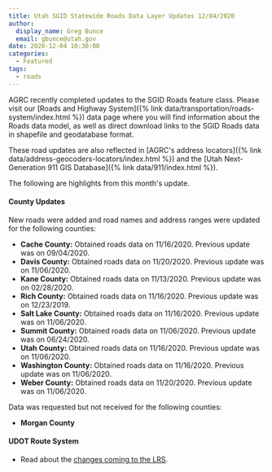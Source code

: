 ```yaml
---
title: Utah SGID Statewide Roads Data Layer Updates 12/04/2020
author:
  display_name: Greg Bunce
  email: gbunce@utah.gov
date: 2020-12-04 10:30:00
categories:
  - Featured
tags:
  - roads
---
```


AGRC recently completed updates to the SGID Roads feature class. Please visit our [Roads and Highway System]({% link data/transportation/roads-system/index.html %}) data page where you will find information about the Roads data model, as well as direct download links to the SGID Roads data in shapefile and geodatabase format.

These road updates are also reflected in [AGRC's address locators]({% link data/address-geocoders-locators/index.html %}) and the [Utah Next-Generation 911 GIS Database]({% link data/911/index.html %}).

The following are highlights from this month's update.

#### County Updates

New roads were added and road names and address ranges were updated for the following counties:

- **Cache County:** Obtained roads data on 11/16/2020. Previous update was on 09/04/2020.
- **Davis County:** Obtained roads data on 11/20/2020. Previous update was on 11/06/2020.
- **Kane County:** Obtained roads data on 11/13/2020. Previous update was on 02/28/2020.
- **Rich County:** Obtained roads data on 11/16/2020. Previous update was on 12/23/2019.
- **Salt Lake County:** Obtained roads data on 11/16/2020. Previous update was on 11/06/2020.
- **Summit County:** Obtained roads data on 11/06/2020. Previous update was on 06/24/2020.
- **Utah County:** Obtained roads data on 11/16/2020. Previous update was on 11/06/2020.
- **Washington County:** Obtained roads data on 11/16/2020. Previous update was on 11/06/2020.
- **Weber County:** Obtained roads data on 11/20/2020. Previous update was on 11/06/2020.

Data was requested but not received for the following counties:

- **Morgan County**

#### UDOT Route System

- Read about the [changes coming to the LRS](https://drive.google.com/file/d/1t03AWYHeqTjssTSKnzn60ygdIB-nqEAF/view).
